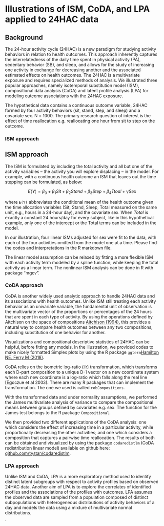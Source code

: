 # Illustrations of ISM, CoDA, and LPA applied to 24HAC data

## Background

The 24-hour activity cycle (24HAC) is a new paradigm for studying activity behaviors in relation to health outcomes. This approach inherently captures the interrelatedness of the daily time spent in physical activity (PA), sedentary behavior (SB), and sleep, and allows for the study of increasing one activity in exchange for decreasing another and the associated estimated effects on health outcomes. The 24HAC is a multivariate exposure and requires specialized methods of analysis. We illustrated three popular approaches, namely isotemporal substitution model (ISM), compositional data analysis (CoDA) and latent profile analysis (LPA) for modeling outcome associations with the 24HAC exposure.

The hypothetical data contains a continuous outcome variable, 24HAC formed by four activity behaviors (sit, stand, step, and sleep) and a covariate sex. N = 1000. The primary research question of interest is the effect of time reallocation e.g. reallocating one hour from sit to step on the outcome.

### ISM approach

## ISM approach

The ISM is formulated by including the total activity and all but one of the activity variables – the activity you will explore displacing – in the model.  For example, with a continuous health outcome an ISM that leaves out the time stepping can be formulated, as below:

$$E(Y) = \beta_0 + \beta_1Sit + \beta_2 Stand + \beta_3 Step + \beta_4 Ttoal + \gamma Sex$$

where `E(Y)` abbreviates the conditional mean of the health outcome given the time allocation variables (Sit, Stand, Sleep, Total measured on the same unit, e.g., hours in a 24-hour day), and the covariate sex. When *Total* is exactly a constant 24 hours/day for every subject, like in this hypothetical example, only one of the intercept or the Total terms can be included in the model.

In our illustration, four linear ISMs adjusted for sex were fit to the data, with each of the four activities omitted from the model one at a time. Please find the codes and interpretations in the R markdown file.

The linear model assumption can be relaxed by fitting a more flexible ISM with each activity term modeled by a spline function, while keeping the total activity as a linear term. The nonlinear ISM analysis can be done in R with package “mgcv”.

### CoDA approach

CoDA is another widely used analytic approach to handle 24HAC data and its associations with health outcomes. Unlike ISM still treating each activity behavior as an univariate variable, the fundamental unit of observation is the multivariate vector of the proportions or percentages of the 24 hours that are spent in each type of activity. By using the operations defined by Aitchison on the space of compositions [Aitchison (1994)](https://www.jstor.org/stable/4355794), this provides a natural way to compare health outcomes between any two compositions, including substitution of one behavior for another.

Visualizations and compositional descriptive statistics of 24HAC can be helpful, before fitting any models. In the illustration, we provided codes to make nicely formatted Simplex plots by using the R package `ggtern`[Hamilton NE, Ferry M (2018)](https://www.jstatsoft.org/article/view/v087c03).

CoDA relies on the isometric log-ratio (ilr) transformation, which transforms each D-part composition to a unique D-1 vector on a new coordinate system where each new coordinate is a log-ratio which falls along the real line [Egoczue et al 2003]. There are many R packages that can implement the transformation. The one we used is called `robCompositions`.

With the transformed data and under normality assumptions, we performed the James multivariate analysis of variance to compare the compositional means between groups defined by covariates e.g. sex. The function for the James test belongs to the R package `Compositional`.

We then provided two different applications of the CoDA analysis: one which considers the effect of increasing time in a particular activity, while proportionally decreasing the other activities; and one which considers a composition that captures a pairwise time reallocation. The results of both can be obtained and visualized by using the package `codaredistlm` (CoDA redistribution linear model) available on github here: [github.com/tystan/codaredistlm](https://github.com/tystan/codaredistlm).

### LPA approach

Unlike ISM and CoDA, LPA is a more exploratory method used to identify distinct latent subgroups with respect to activity profiles based on observed 24HAC data. Another aim of LPA is to explore the correlates of identified profiles and the associations of the profiles with outcomes. LPA assumes the observed data are sampled from a population composed of distinct subpopulations with heterogeneous distributions of activity behaviors of a day and models the data using a mixture of multivariate normal distributions.




`






